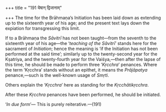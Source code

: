 +++
title = "191 येषान् द्विजानाम्"

+++
The time for the Brāhmaṇa’s Initiation has been laid down as extending
up to the sixteenth year of his age; and the present text lays down the
expiation for transgressing this limit.

If to a Brāhmaṇa the *Sāvitrī* has not been taught—from the seventh to
the sixteenth year of his age—the ‘*teaching of the Sāvitrī*’ stands
here for the sacrament of *Initiation*; hence the meaning is ‘if the
Initiation has not been performed at the said time’; similarly up to the
twenty-second year for the Kṣatriya, and the twenty-fourth year for the
Vaiśya,—then after the lapse of this time, he should be made to perform
three ‘*Kṛcchra*’ penances. Where the term ‘Kṛcchra’ stands without an
epithet, it means the *Prājāpatya* penance,—such is the well-known usage
of *Smṛti*.

Others explain the ‘*Kṛcchra*’ here as standing for the
*Kṛcchātikṛcchra*.

After these *Kṛcchra* penances have been performed, he should be
initiated.

‘*In due form*’— This is purely reiterative.—(191)


